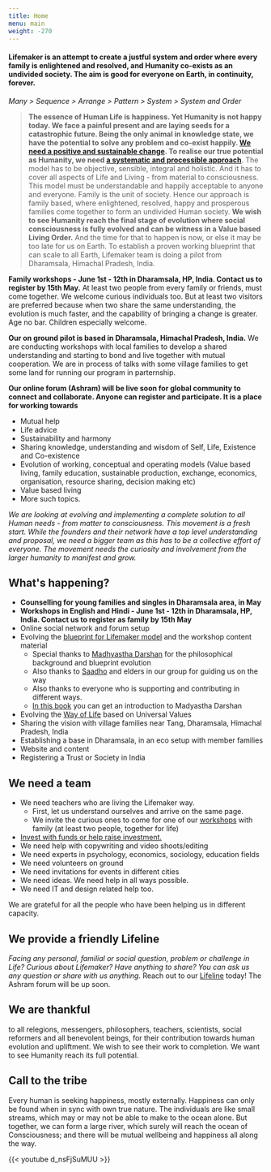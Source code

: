 ```yaml
---
title: Home
menu: main
weight: -270
---
```

#### Lifemaker is an attempt to create a justful system and order where every family is enlightened and resolved, and Humanity co-exists as an undivided society. The aim is good for everyone on Earth, in continuity, forever.

*Many > Sequence > Arrange > Pattern > System > System and Order*

> **The essence of Human Life is happiness. Yet Humanity is not happy today. We face a painful present and are laying seeds for a catastrophic future. Being the only animal in knowledge state, we have the potential to solve any problem and co-exist happily. [We need a positive and sustainable change](/post/background). To realise our true potential as Humanity, we need [a systematic and processible approach](/post/approach)**. The model has to be objective, sensible, integral and holistic. And it has to cover all aspects of Life and Living - from material to consciousness. This model must be understandable and happily acceptable to anyone and everyone. Family is the unit of society. Hence our approach is family based, where enlightened, resolved, happy and prosperous families come together to form an undivided Human society. **We wish to see Humanity reach the final stage of evolution where social consciousness is fully evolved and can be witness in a Value based Living Order.** And the time for that to happen is now, or else it may be too late for us on Earth. To establish a proven working blueprint that can scale to all Earth, Lifemaker team is doing a pilot from Dharamsala, Himachal Pradesh, India.

**Family workshops - June 1st - 12th in Dharamsala, HP, India. Contact us to register by 15th May.** At least two people from every family or friends, must come together. We welcome curious individuals too. But at least two visitors are preferred because when two share the same understanding, the evolution is much faster, and the capability of bringing a change is greater. Age no bar. Children especially welcome.

**Our on ground pilot is based in Dharamsala, Himachal Pradesh, India.** We are conducting workshops with local families to develop a shared understanding and starting to bond and live together with mutual cooperation. We are in process of talks with some village families to get some land for running our program in parternship. 

**Our online forum (Ashram) will be live soon for global community to connect and collaborate. Anyone can register and participate. It is a place for working towards**

* Mutual help 
* Life advice
* Sustainability and harmony
* Sharing knowledge, understanding and wisdom of Self, Life, Existence and Co-existence 
* Evolution of working, conceptual and operating models (Value based living, family education, sustainable production, exchange, economics, organisation, resource sharing, decision making etc)
* Value based living
* More such topics.  

*We are looking at evolving and implementing a complete solution to all Human needs - from matter to consciousness. This movement is a fresh start. While the founders and their network have a top level understanding and proposal, we need a bigger team as this has to be a collective effort of everyone. The movement needs the curiosity and involvement from the larger humanity to manifest and grow.*

## What's happening?
- **Counselling for young families and singles in Dharamsala area, in May**
- **Workshops in English and Hindi - June 1st - 12th in Dharamsala, HP, India. Contact us to register as family by 15th May**
- Online social network and forum setup
- Evolving the [blueprint for Lifemaker model](/post/approach) and the workshop content material
  - Special thanks to [Madhyastha Darshan](http://madhyasth-darshan.info/) for the philosophical background and blueprint evolution
  - Also thanks to [Saadho](http://saadhosangha.org/) and elders in our group for guiding us on the way 
  - Also thanks to everyone who is supporting and contributing in different ways.
  - [In this book](http://madhyasth-darshan.info/wp-content/uploads/2012/02/zz-Manav-Vayavardarshan-HindiEnglish-2012.pdf) you can get an introduction to Madyastha Darshan
- Evolving the [Way of Life](/values) based on Universal Values
- Sharing the vision with village families near Tang, Dharamsala, Himachal Pradesh, India
- Establishing a base in Dharamsala, in an eco setup with member families
- Website and content
- Registering a Trust or Society in India

## We need a team 
* We need teachers who are living the Lifemaker way. 
  * First, let us understand ourselves and arrive on the same page.
  * We invite the curious ones to come for one of our [workshops](/workshops-and-retreats/) with family (at least two people, together for life)
* [Invest with funds or help raise investment.](/invest)
* We need help with copywriting and video shoots/editing
* We need experts in psychology, economics, sociology, education fields
* We need volunteers on ground
* We need invitations for events in different cities
* We need ideas. We need help in all ways possible.
* We need IT and design related help too.

We are grateful for all the people who have been helping us in different capacity. 

## We provide a friendly Lifeline

*Facing any personal, familial or social question, problem or challenge in Life? Curious about Lifemaker? Have anything to share? You can ask us any question or share with us anything.* 
Reach out to our [Lifeline](/lifeline) today! The Ashram forum will be up soon. 

## We are thankful 
to all relegions, messengers, philosophers, teachers, scientists, social reformers and all benevolent beings, for their contribution towards human evolution and upliftment. We wish to see their work to completion. We want to see Humanity reach its full potential. 

## Call to the tribe

Every human is seeking happiness, mostly externally. Happiness can only be found when in sync with own true nature. The individuals are like small streams, which may or may not be able to make to the ocean alone. But together, we can form a large river, which surely will reach the ocean of Consciousness; and there will be mutual wellbeing and happiness all along the way.

{{< youtube d_nsFjSuMUU >}}
